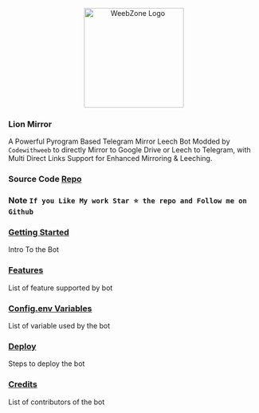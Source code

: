 <p align="center">
    <a href="https://github.com/codewithweeb/WeebZone">
        <img width="200" src="https://telegra.ph/file/496644cbabaeb916e3616.png" alt="WeebZone Logo">
    </a>
</p>

<p align="center">

### Lion Mirror
A Powerful Pyrogram Based Telegram Mirror Leech Bot Modded by `Codewithweeb` to directly Mirror to Google Drive or Leech to Telegram, with Multi Direct Links Support for Enhanced Mirroring & Leeching.

### Source Code [Repo](https://github.com/codewithweeb/WeebZone)

### Note `If you Like My work Star ⭐ the repo and Follow me on Github`
</p>

### [Getting Started](https://github.com/codewithweeb/WeebZone/wiki/Getting-Started)

Intro To the Bot

### [Features](https://github.com/codewithweeb/WeebZone/wiki/Features)

List of feature supported by bot

### [Config.env Variables](https://github.com/codewithweeb/WeebZone/wiki/Setting-up-the-config.env-file)

List of variable used by the bot

### [Deploy](https://github.com/codewithweeb/WeebZone/wiki/Deployment)

Steps to deploy the bot

### [Credits](https://github.com/codewithweeb/WeebZone/wiki/Credits)

List of contributors of the bot
